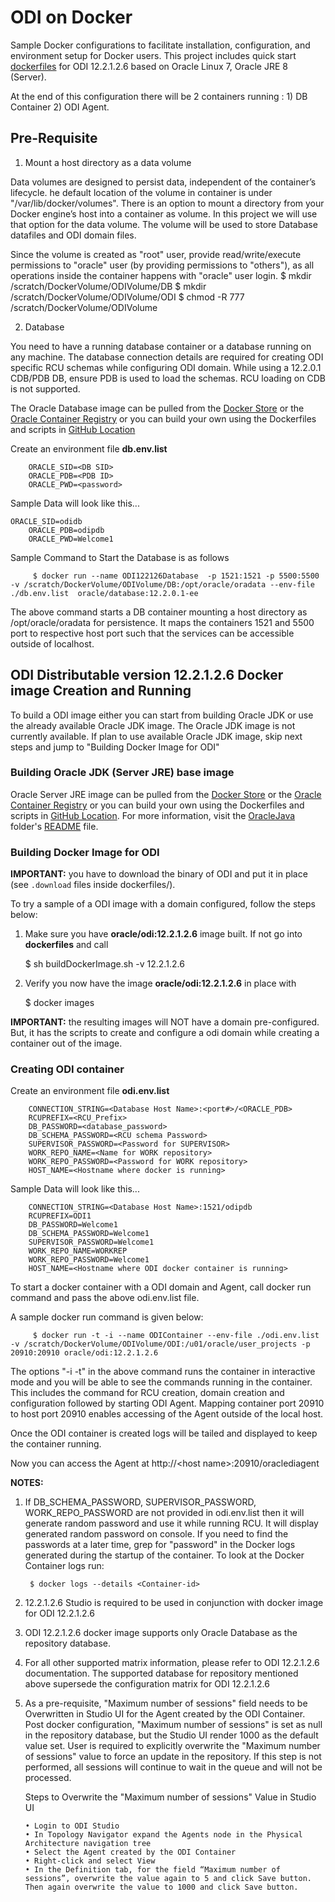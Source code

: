 ODI on Docker
=============
Sample Docker configurations to facilitate installation, configuration, and environment setup for Docker users. This project includes quick start [dockerfiles](dockerfiles/) for ODI 12.2.1.2.6 based on Oracle Linux 7, Oracle JRE 8 (Server).

At the end of this configuration there will be 2 containers running : 1) DB Container 2) ODI Agent.

## Pre-Requisite

1. Mount a host directory as a data volume

Data volumes are designed to persist data, independent of the container’s lifecycle. he default location of the volume in container is under "/var/lib/docker/volumes".
There is an option to mount a directory from your Docker engine’s host into a container as volume. In this project we will use that option for the data volume. 
The volume will be used to store Database datafiles and ODI domain files.

Since the volume is created as "root" user, provide read/write/execute permissions to "oracle" user (by providing permissions to "others"), as all operations inside the container happens with "oracle" user login.
       $ mkdir /scratch/DockerVolume/ODIVolume/DB
       $ mkdir /scratch/DockerVolume/ODIVolume/ODI
       $ chmod -R 777 /scratch/DockerVolume/ODIVolume

2. Database

You need to have a running database container or a database running on any machine. 
The database connection details are required for creating ODI specific RCU schemas while configuring ODI domain. 
While using a 12.2.0.1 CDB/PDB DB, ensure PDB is used to load the schemas. RCU loading on CDB is not supported.

The Oracle Database image can be pulled from the [Docker Store](https://store.docker.com/images/oracle-database-enterprise-edition) or the [Oracle Container Registry](https://container-registry.oracle.com) or you can build your own using the Dockerfiles and scripts in [GitHub Location](https://github.com/oracle/docker-images/tree/master/OracleDatabase/dockerfiles/12.2.0.1)

Create an environment file **db.env.list**

        ORACLE_SID=<DB SID>
        ORACLE_PDB=<PDB ID>
        ORACLE_PWD=<password>
        
Sample Data will look like this...

	ORACLE_SID=odidb
        ORACLE_PDB=odipdb
        ORACLE_PWD=Welcome1
        
Sample Command to Start the Database is as follows

         $ docker run --name ODI122126Database  -p 1521:1521 -p 5500:5500 -v /scratch/DockerVolume/ODIVolume/DB:/opt/oracle/oradata --env-file ./db.env.list  oracle/database:12.2.0.1-ee

The above command starts a DB container mounting a host directory as /opt/oracle/oradata for persistence. 
It maps the containers 1521 and 5500 port to respective host port such that the services can be accessible outside of localhost.

## ODI Distributable version 12.2.1.2.6 Docker image Creation and Running

To build a ODI image either you can start from building Oracle JDK or use the already available Oracle JDK image.
The Oracle JDK  image is not currently available.
If plan to use available Oracle JDK image, skip next steps and jump to "Building Docker Image for ODI"

### Building Oracle JDK (Server JRE) base image

Oracle Server JRE image can be pulled from the [Docker Store](https://store.docker.com/images/oracle-serverjre-8) or the [Oracle Container Registry](https://container-registry.oracle.com) or you can build your own using the Dockerfiles and scripts in [GitHub Location](https://github.com/oracle/docker-images/tree/master/OracleJava/java-8). For more information, visit the [OracleJava](../OracleJava) folder's [README](../OracleJava/README.md) file.

### Building Docker Image for ODI

**IMPORTANT:** you have to download the binary of ODI and put it in place (see `.download` files inside dockerfiles/<version>).


To try a sample of a ODI image with a domain configured, follow the steps below:

  1. Make sure you have **oracle/odi:12.2.1.2.6** image built. If not go into **dockerfiles** and call 

        $ sh buildDockerImage.sh -v 12.2.1.2.6

  2. Verify you now have the image **oracle/odi:12.2.1.2.6** in place with 

        $ docker images

**IMPORTANT:** the resulting images will NOT have a domain pre-configured. But, it has the scripts to create and configure a odi domain while creating a container out of the image.


### Creating ODI container

Create an environment file **odi.env.list**

        CONNECTION_STRING=<Database Host Name>:<port#>/<ORACLE_PDB>
        RCUPREFIX=<RCU_Prefix>
        DB_PASSWORD=<database_password>
        DB_SCHEMA_PASSWORD=<RCU schema Password>
        SUPERVISOR_PASSWORD=<Password for SUPERVISOR>
        WORK_REPO_NAME=<Name for WORK repository>
        WORK_REPO_PASSWORD=<Password for WORK repository>
        HOST_NAME=<Hostname where docker is running>
        
        
Sample Data will look like this...

        CONNECTION_STRING=<Database Host Name>:1521/odipdb
        RCUPREFIX=ODI1
        DB_PASSWORD=Welcome1
        DB_SCHEMA_PASSWORD=Welcome1
        SUPERVISOR_PASSWORD=Welcome1
        WORK_REPO_NAME=WORKREP
        WORK_REPO_PASSWORD=Welcome1
        HOST_NAME=<Hostname where ODI docker container is running>

To start a docker container with a ODI domain and Agent, call docker run command and pass the above odi.env.list file.

A sample docker run command is given below:

         $ docker run -t -i --name ODIContainer --env-file ./odi.env.list -v /scratch/DockerVolume/ODIVolume/ODI:/u01/oracle/user_projects -p 20910:20910 oracle/odi:12.2.1.2.6

The options "-i -t" in the above command runs the container in interactive mode and you will be able to see the commands running in the container. 
This includes the command for RCU creation, domain creation and configuration followed by starting ODI Agent. 
Mapping container port 20910 to host port 20910 enables accessing of the Agent outside of the local host.

Once the ODI container is created logs will be tailed and displayed to keep the container running.

Now you can access the Agent at http://\<host name\>:20910/oraclediagent 
         
**NOTES:** 

1) If DB_SCHEMA_PASSWORD, SUPERVISOR_PASSWORD, WORK_REPO_PASSWORD are not provided in odi.env.list then it will generate random password and use it while running RCU. It will display generated random password on console. If you need to find the passwords at a later time, grep for "password" in the Docker logs generated during the startup of the  container.  To look at the Docker Container logs run:

        $ docker logs --details <Container-id>


2) 12.2.1.2.6 Studio is required to be used in conjunction with docker image for ODI 12.2.1.2.6

3) ODI 12.2.1.2.6 docker image supports only Oracle Database as the repository database. 

4) For all other supported matrix information, please refer to ODI 12.2.1.2.6 documentation. The supported database for repository mentioned above supersede the configuration matrix for ODI 12.2.1.2.6

5) As a pre-requisite, "Maximum number of sessions" field needs to be Overwritten in Studio UI for the Agent created by the ODI Container. Post docker configuration, "Maximum number of sessions" is set as null in the repository database, but the Studio UI  render 1000 as the default value set. User is required  to explicitly overwrite the "Maximum number of sessions"  value to force an update in the repository. If this step is not performed, all sessions will continue to wait in the queue and will not be processed.

     Steps to Overwrite the "Maximum number of sessions"  Value in Studio UI

       • Login to ODI Studio
       • In Topology Navigator expand the Agents node in the Physical Architecture navigation tree
       • Select the Agent created by the ODI Container
       • Right-click and select View
       • In the Definition tab, for the field “Maximum number of sessions”, overwrite the value again to 5 and click Save button. Then again overwrite the value to 1000 and click Save button.



